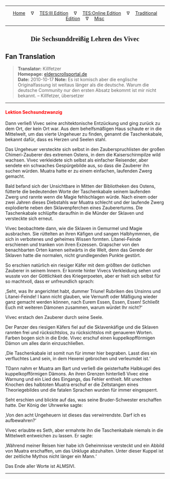 
---

<!-- Jekyll Page Links -->

<center>
<a href="../../../../../index.html">Home</a>
&emsp;&nabla;&emsp;
<a href="../../../../index-tes3.html">TES:III Edition</a>
&emsp;&nabla;&emsp;
<a href="../../../../index-teso.html">TES:Online Edition</a>
&emsp;&nabla;&emsp;
<a href="../../../../index-traditional.html">Traditional Edition</a>
&emsp;&nabla;&emsp;
<a href="../../../../index-misc.html">Misc</a>
</center>

<!-- Markdown Body Below: -->

---

<center>
<h2><span style="font-family:Georgia">Die Sechsunddreißig Lehren des Vivec</span></h2>
</center>

## Fan Translation

> __Translator:__ Killfetzer\
> __Homepage:__ [elderscrollsportal.de][1]\
> __Date:__ 2010-10-17
> __Note:__ Es ist komisch aber die englische Originalfassung ist weitaus länger als die deutsche. Warum die deutsche Community nur den ersten Absatz bekommt ist mir nicht bekannt. &ndash; Killfetzer, übersetzer

[1]: https://www.elderscrollsportal.de/almanach/Quelle:36_Lehren_des_Vivec:_Lektion_Sechsundzwanzig

---

#### <span style="color:red">Lektion Sechsundzwanzig</span>

Dann verließ Vivec seine architektonische Entzückung und ging zurück zu dem Ort, der kein Ort war. Aus dem behelfsmäßigen Haus schaute er in die Mittelwelt, um das vierte Ungeheuer zu finden, genannt die Taschenkabale, bekannt dafür, dass es Herzen und Seelen stahl.

Das Ungeheuer versteckte sich selbst in den Zauberspruchlisten der großen Chimeri-Zauberer des extremen Ostens, in dem die Kaiserschirmpilze wild wachsen. Vivec verkleidete sich selbst als einfacher Reisender, aber sendete ein schwaches Gespürgebilde aus, so dass die Zauberer ihn suchen würden. Muatra hatte er zu einem einfachen, laufenden Zwerg gemacht.

Bald befand sich der Unsichtbare in Mitten der Bibliotheken des Ostens, fütterte die bedeutenden Worte der Taschenkabale seinem laufenden Zwerg und rannte wenn die Magie fehlschlagen würde. Nach einem oder zwei Jahren dieses Diebstahls war Muatra schlecht und der laufende Zwerg explodierte neben den Sklavenpferchen eines Zaubererturms. Die Taschenkabale schlüpfte daraufhin in die Münder der Sklaven und versteckte sich erneut.

Vivec beobachtete dann, wie die Sklaven in Gemurmel und Magie ausbrachen. Sie rüttelten an ihren Käfigen und sangen Halbhymmnen, die sich in verbotenes und geheimes Wissen formten. Litanei-Feinde erschienen und tranken von ihren Exzessen. Grapscher von den benachbarten Orten kamen seitwärts in die Welt, denn das Gerede der Sklaven hatte die normalen, nicht grundlegenden Punkte gestört.

So erschien natürlich ein riesiger Käfer mit dem größten der östlichen Zauberer in seinem Innern. Er konnte hinter Vivecs Verkleidung sehen und wusste von der Göttlichkeit des Kriegerpoeten, aber er hielt sich selbst für so machtvoll, dass er unfreundlich sprach:

‚Seht, was Ihr angerichtet habt, dummer Triune! Rubriken des Unsinns und Litanei-Feinde! I kann nicht glauben, wie Vernunft oder Mäßigung wieder ganz gemacht werden können, nach Eurem Essen, Essen, Essen! Schließt Euch mit weiteren Dämonen zusammen, warum würdet Ihr nicht?‘

Vivec erstach den Zauberer durch seine Seele.

Der Panzer des riesigen Käfers fiel auf die Sklavenkäfige und die Sklaven rannten frei und rücksichtslos, zu rücksichtslos mit genaueren Worten. Farben bogen sich in die Erde. Vivec erschuf einen kuppelkopfförmigen Dämon um alles darin einzuschließen.

‚Die Taschenkabale ist somit nun für immer hier begraben. Lasst dies ein verfluchtes Land sein, in dem Hexerei gebrochen und verleumdet ist.‘

TDann nahm er Muatra am Bart und verließ die geisterhafte Halbkugel des kuppelkopfförmigen Dämons. An ihren Grenzen hinterließ Vivec eine Warnung und ein Lied des Eingangs, das Fehler enthielt. Mit unechten Knochen des halbtoten Muatra erschuf er die Zeltstangen eines Theoriegebildes und die fatalen Sprachen wurden für immer eingesperrt.

Seht erschien und blickte auf das, was seine Bruder-Schwester erschaffen hatte. Der König der Uhrwerke sagte:

‚Von den acht Ungeheuern ist dieses das verwirrendste. Darf ich es aufbewahren?‘

Vivec erlaubte es Seth, aber ermahnte ihn die Taschenkabale niemals in die Mittelwelt entweichen zu lassen. Er sagte:

‚Während meiner Reisen hier habe ich Geheimnisse versteckt und ein Abbild von Muatra erschaffen, um das Unkluge abzuhalten. Unter dieser Kuppel ist der zeitliche Mythos nicht länger ein Mann.‘

Das Ende aller Worte ist ALMSIVI.

---
